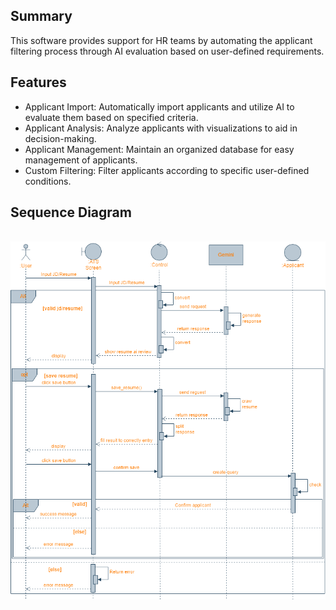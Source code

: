 ## Summary
This software provides support for HR teams by automating the applicant filtering process through AI evaluation based on user-defined requirements.
## Features
- Applicant Import: Automatically import applicants and utilize AI to evaluate them based on specified criteria.
- Applicant Analysis: Analyze applicants with visualizations to aid in decision-making.
- Applicant Management: Maintain an organized database for easy management of applicants.
- Custom Filtering: Filter applicants according to specific user-defined conditions.
## Sequence Diagram
&nbsp;&nbsp;&nbsp;&nbsp;&nbsp;&nbsp;&nbsp;&nbsp; ![Alt text](https://github.com/trnghiaJT/ats-ai-sp/blob/master/img/sequence%20diagram.png)
